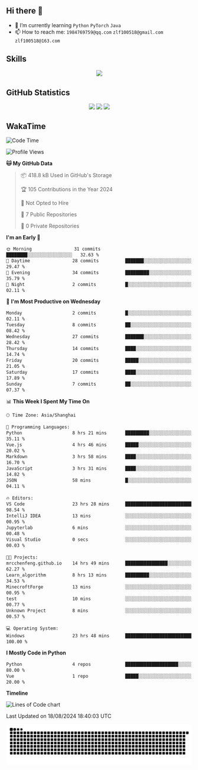 ## Hi there 👋

- 🌱 I’m currently learning `Python` `PyTorch` `Java`
- 📫 How to reach me: `1984769759@qq.com` `zlf100518@gmail.com` `zlf100518@163.com`

## Skills
<div align="center"> <img src="https://skillicons.dev/icons?i=python,linux,git,github,html,css,js" /> </div>

## GitHub Statistics

<div align="center">
  <img src="https://github-readme-stats.vercel.app/api?username=mrcchenfeng&show_icons=true&theme=tokyonight" />
  <img src="https://github-readme-stats.vercel.app/api/top-langs/?username=mrcchenfeng&show_icons=true&theme=tokyonight" />
  <img src="https://github-readme-activity-graph.vercel.app/graph?username=mrcchenfeng&theme=xcode" />
</div>

## WakaTime

<!--START_SECTION:waka-->
![Code Time](http://img.shields.io/badge/Code%20Time-23%20hrs%2049%20mins-blue)

![Profile Views](http://img.shields.io/badge/Profile%20Views-1-blue)

**🐱 My GitHub Data** 

> 📦 418.8 kB Used in GitHub's Storage 
 > 
> 🏆 105 Contributions in the Year 2024
 > 
> 🚫 Not Opted to Hire
 > 
> 📜 7 Public Repositories 
 > 
> 🔑 0 Private Repositories 
 > 
**I'm an Early 🐤** 

```text
🌞 Morning                31 commits          ████████░░░░░░░░░░░░░░░░░   32.63 % 
🌆 Daytime                28 commits          ███████░░░░░░░░░░░░░░░░░░   29.47 % 
🌃 Evening                34 commits          █████████░░░░░░░░░░░░░░░░   35.79 % 
🌙 Night                  2 commits           █░░░░░░░░░░░░░░░░░░░░░░░░   02.11 % 
```
📅 **I'm Most Productive on Wednesday** 

```text
Monday                   2 commits           █░░░░░░░░░░░░░░░░░░░░░░░░   02.11 % 
Tuesday                  8 commits           ██░░░░░░░░░░░░░░░░░░░░░░░   08.42 % 
Wednesday                27 commits          ███████░░░░░░░░░░░░░░░░░░   28.42 % 
Thursday                 14 commits          ████░░░░░░░░░░░░░░░░░░░░░   14.74 % 
Friday                   20 commits          █████░░░░░░░░░░░░░░░░░░░░   21.05 % 
Saturday                 17 commits          ████░░░░░░░░░░░░░░░░░░░░░   17.89 % 
Sunday                   7 commits           ██░░░░░░░░░░░░░░░░░░░░░░░   07.37 % 
```


📊 **This Week I Spent My Time On** 

```text
🕑︎ Time Zone: Asia/Shanghai

💬 Programming Languages: 
Python                   8 hrs 21 mins       █████████░░░░░░░░░░░░░░░░   35.11 % 
Vue.js                   4 hrs 46 mins       █████░░░░░░░░░░░░░░░░░░░░   20.02 % 
Markdown                 3 hrs 58 mins       ████░░░░░░░░░░░░░░░░░░░░░   16.70 % 
JavaScript               3 hrs 31 mins       ████░░░░░░░░░░░░░░░░░░░░░   14.82 % 
JSON                     58 mins             █░░░░░░░░░░░░░░░░░░░░░░░░   04.11 % 

🔥 Editors: 
VS Code                  23 hrs 28 mins      █████████████████████████   98.54 % 
IntelliJ IDEA            13 mins             ░░░░░░░░░░░░░░░░░░░░░░░░░   00.95 % 
Jupyterlab               6 mins              ░░░░░░░░░░░░░░░░░░░░░░░░░   00.48 % 
Visual Studio            0 secs              ░░░░░░░░░░░░░░░░░░░░░░░░░   00.03 % 

🐱‍💻 Projects: 
mrcchenfeng.github.io    14 hrs 49 mins      ████████████████░░░░░░░░░   62.27 % 
Learn_algorithm          8 hrs 13 mins       █████████░░░░░░░░░░░░░░░░   34.53 % 
MinecroftForge           13 mins             ░░░░░░░░░░░░░░░░░░░░░░░░░   00.95 % 
test                     10 mins             ░░░░░░░░░░░░░░░░░░░░░░░░░   00.77 % 
Unknown Project          8 mins              ░░░░░░░░░░░░░░░░░░░░░░░░░   00.57 % 

💻 Operating System: 
Windows                  23 hrs 48 mins      █████████████████████████   100.00 % 
```

**I Mostly Code in Python** 

```text
Python                   4 repos             ████████████████████░░░░░   80.00 % 
Vue                      1 repo              █████░░░░░░░░░░░░░░░░░░░░   20.00 % 
```



**Timeline**

![Lines of Code chart](https://raw.githubusercontent.com/mrcchenfeng/mrcchenfeng/main/assets/bar_graph.png)


 Last Updated on 18/08/2024 18:40:03 UTC
<!--END_SECTION:waka-->

<div align="center"><img src="./assets/github-snake-dark.svg" /></div>
